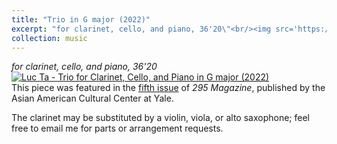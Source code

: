 ```yaml
---
title: "Trio in G major (2022)"
excerpt: "for clarinet, cello, and piano, 36'20\"<br/><img src='https://img.youtube.com/vi/RCqd35pq-MU/0.jpg'>"
collection: music
---
```


_for clarinet, cello, and piano, 36'20_\
[![Luc Ta - Trio for Clarinet, Cello, and Piano in G major (2022)](https://img.youtube.com/vi/RCqd35pq-MU/0.jpg)](https://www.youtube.com/watch?v=RCqd35pq-MU&list=PLYZn6AEJG5Of7nTC0-sEwcFQTBsI8qknj&index=1)\
This piece was featured in the [fifth issue](https://aacc.yalecollege.yale.edu/resources/295-magazine) of _295 Magazine_, published by the Asian American Cultural Center at Yale.

The clarinet may be substituted by a violin, viola, or alto saxophone; feel free to email me for parts or arrangement requests.
